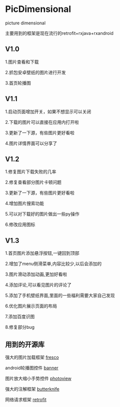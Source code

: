 # PicDimensional
picture dimensional

主要用到的框架是现在流行的retrofit+rxjava+rxandroid

## V1.0

1.图片查看和下载

2.抓包安卓壁纸的图片进行开发

3.首页轮播图

## V1.1

1.启动页面增加开关，如果不想显示可以关闭

2.下载的图片可以直接在应用内打开啦

3.更新了一下源，有些图片更好看啦

4.图片详情界面可以分享了

## V1.2

1.修复图片下载失败的几率

2.修复查看部分图片卡顿问题

3.更新了一下源，有些图片更好看啦

4.增加图片搜索功能

5.可以对下载好的图片做出一些py操作

6.修改应用图标

## V1.3
1.首页图片添加悬浮按钮,一键回到顶部

2.增加了menu侧滑菜单,内容比较少,以后会添加的

3.图片滑动添加动画,更加好看啦

4.添加评论,可以看见图片的评论了

5.添加了手机壁纸界面,里面的一些福利需要大家自己发现

6.优化图片展示页面的布局

7.添加百度识图

8.修复部分bug

## 用到的开源库
强大的图片加载框架   [fresco](https://www.fresco-cn.org/docs/getting-started.html)

android轮播图控件    [banner](https://github.com/youth5201314/banner)

图片放大缩小手势控件  [photoview](https://github.com/chrisbanes/PhotoView)

强大的注解框架       [butterknife](https://github.com/JakeWharton/butterknife)

网络请求框架          [retrofit](https://github.com/square/retrofit)
